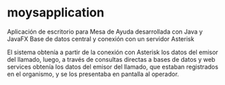 # moysapplication
 Aplicación de escritorio para Mesa de Ayuda desarrollada con Java y JavaFX Base de datos central y conexión con un servidor Asterisk

El sistema obtenía a partir de la conexión con Asterisk los datos del emisor del llamado, luego, a través de consultas directas a bases de datos y web services
obtenía los datos del emisor del llamado, que estaban registrados en el organismo, y se los presentaba en pantalla al operador.
